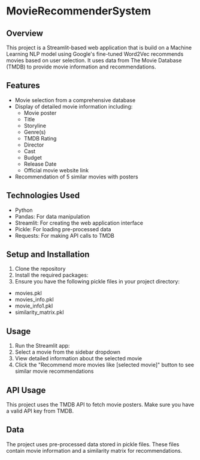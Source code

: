 # MovieRecommenderSystem

## Overview
This project is a Streamlit-based web application that is build on a Machine Learning NLP model using Google's fine-tuned Word2Vec recommends movies based on user selection. It uses data from The Movie Database (TMDB) to provide movie information and recommendations.

## Features
- Movie selection from a comprehensive database
- Display of detailed movie information including:
  - Movie poster
  - Title
  - Storyline
  - Genre(s)
  - TMDB Rating
  - Director
  - Cast
  - Budget
  - Release Date
  - Official movie website link
- Recommendation of 5 similar movies with posters

## Technologies Used
- Python
- Pandas: For data manipulation
- Streamlit: For creating the web application interface
- Pickle: For loading pre-processed data
- Requests: For making API calls to TMDB

## Setup and Installation
1. Clone the repository
2. Install the required packages:
3. Ensure you have the following pickle files in your project directory:
- movies.pkl
- movies_info.pkl
- movie_info1.pkl
- similarity_matrix.pkl

## Usage
1. Run the Streamlit app:
2. Select a movie from the sidebar dropdown
3. View detailed information about the selected movie
4. Click the "Recommend more movies like [selected movie]" button to see similar movie recommendations

## API Usage
This project uses the TMDB API to fetch movie posters. Make sure you have a valid API key from TMDB.

## Data
The project uses pre-processed data stored in pickle files. These files contain movie information and a similarity matrix for recommendations.
